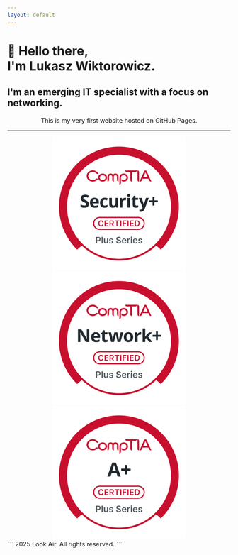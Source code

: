 ```yaml
---
layout: default
---
```

<link rel="stylesheet" href="/css/style.css">

# 👋 Hello there, <br/> I'm Lukasz Wiktorowicz.

## I'm an emerging IT specialist with a focus on networking.

<p align="center">
This is my very first website hosted on GitHub Pages.
</p>

---
<div align="center">
  <img src="./images/logos/Security+-svg.svg?sanitize=true" alt="Logo" class="logo">
  <img src="./images/logos/Network+-svg.svg?sanitize=true" alt="Logo" class="logo">
  <img src="./images/logos/A+-svg.svg?sanitize=true" alt="Logo" class="logo">
</div>
```
  2025 Look Air. All rights reserved.
```
